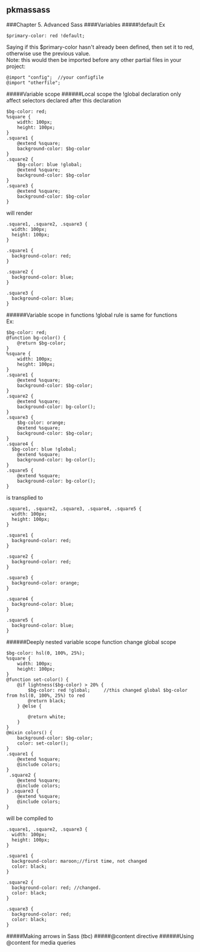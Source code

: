 ## pkmassass

###Chapter 5. Advanced Sass
####Variables
#####!default
Ex
```
$primary-color: red !default; 
```
Saying if this $primary-color hasn't already been defined, then set it to red, otherwise use the previous value.  
Note: this would then be imported before any other partial files in your project:  
```
@import "config";  //your configfile
@import "otherfile"; 
```
#####Variable scope
######Local scope
the !global declaration only affect selectors declared after this declaration
```
$bg-color: red; 
%square { 
    width: 100px; 
    height: 100px;
} 
.square1 { 
    @extend %square; 
    background-color: $bg-color 
} 
.square2 { 
    $bg-color: blue !global; 
    @extend %square; 
    background-color: $bg-color 
} 
.square3 { 
    @extend %square; 
    background-color: $bg-color 
} 
```
will render
```
.square1, .square2, .square3 {
  width: 100px;
  height: 100px;
}

.square1 {
  background-color: red;
}

.square2 {
  background-color: blue;
}

.square3 {
  background-color: blue;
}
```
######Variable scope in functions
!global rule is same for functions  
Ex:
```
$bg-color: red; 
@function bg-color() { 
    @return $bg-color; 
} 
%square { 
    width: 100px; 
    height: 100px; 
} 
.square1 { 
    @extend %square; 
    background-color: $bg-color; 
}
.square2 { 
    @extend %square; 
    background-color: bg-color(); 
} 
.square3 { 
    $bg-color: orange; 
    @extend %square; 
    background-color: $bg-color; 
} 
.square4 { 
  $bg-color: blue !global; 
    @extend %square; 
    background-color: bg-color(); 
} 
.square5 { 
    @extend %square; 
    background-color: bg-color(); 
} 
```
is transplied to
```
.square1, .square2, .square3, .square4, .square5 {
  width: 100px;
  height: 100px;
}

.square1 {
  background-color: red;
}

.square2 {
  background-color: red;
}

.square3 {
  background-color: orange;
}

.square4 {
  background-color: blue;
}

.square5 {
  background-color: blue;
}
```
######Deeply nested variable scope
function change global scope
```
$bg-color: hsl(0, 100%, 25%); 
%square { 
    width: 100px; 
    height: 100px; 
} 
@function set-color() { 
    @if lightness($bg-color) > 20% { 
        $bg-color: red !global;     //this changed global $bg-color from hsl(0, 100%, 25%) to red
        @return black; 
    } @else { 
 
        @return white; 
    } 
} 
@mixin colors() { 
    background-color: $bg-color; 
    color: set-color(); 
} 
.square1 { 
    @extend %square; 
    @include colors; 
} 
 .square2 { 
    @extend %square; 
    @include colors; 
} .square3 { 
    @extend %square; 
    @include colors; 
} 
```
will be compiled to
```
.square1, .square2, .square3 {
  width: 100px;
  height: 100px;
}

.square1 {
  background-color: maroon;//first time, not changed
  color: black;
}

.square2 {
  background-color: red; //changed.
  color: black;
}

.square3 {
  background-color: red;
  color: black;
}
```
#####Making arrows in Sass
(tbc)
#####@content directive
######Using @content for media queries
